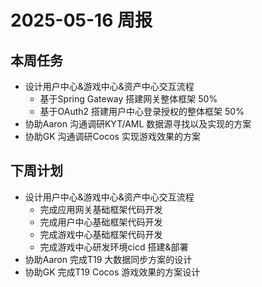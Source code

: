 # 2025-05-16 周报

## 本周任务

- 设计用户中心&游戏中心&资产中心交互流程
  - 基于Spring Gateway 搭建网关整体框架 50%
  - 基于OAuth2 搭建用户中心登录授权的整体框架 50%
- 协助Aaron 沟通调研KYT/AML 数据源寻找以及实现的方案
- 协助GK 沟通调研Cocos 实现游戏效果的方案

## 下周计划
- 设计用户中心&游戏中心&资产中心交互流程
  - 完成应用网关基础框架代码开发
  - 完成用户中心基础框架代码开发
  - 完成游戏中心基础框架代码开发
  - 完成游戏中心研发环境cicd 搭建&部署
- 协助Aaron 完成T19 大数据同步方案的设计
- 协助GK 完成T19 Cocos 游戏效果的方案设计
